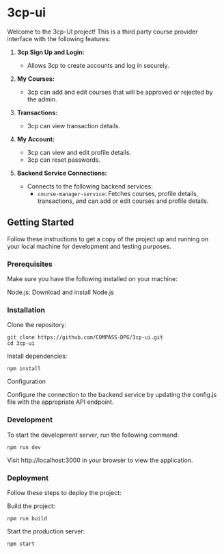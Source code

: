 # 3cp-ui

Welcome to the 3cp-UI project! This is a third party course provider interface with the following features:

1. **3cp Sign Up and Login:**

   - Allows 3cp to create accounts and log in securely.

2. **My Courses:**

   - 3cp can add and edit courses that will be approved or rejected by the admin.

3. **Transactions:**

   - 3cp can view transaction details.

4. **My Account:**

   - 3cp can view and edit profile details.
   - 3cp can reset passwords.

5. **Backend Service Connections:**
   - Connects to the following backend services:
     - `course-manager-service`: Fetches courses, profile details, transactions, and can add or edit courses and profile details.

## Getting Started

Follow these instructions to get a copy of the project up and running on your local machine for development and testing purposes.

### Prerequisites

Make sure you have the following installed on your machine:

Node.js: Download and install Node.js

### Installation

Clone the repository:

```
git clone https://github.com/COMPASS-DPG/3cp-ui.git
cd 3cp-ui
```

Install dependencies:

```
npm install
```

Configuration

Configure the connection to the backend service by updating the config.js file with the appropriate API endpoint.

### Development

To start the development server, run the following command:

```
npm run dev
```

Visit http://localhost:3000 in your browser to view the application.

### Deployment

Follow these steps to deploy the project:

Build the project:

```
npm run build
```

Start the production server:

```
npm start
```

